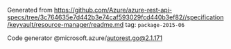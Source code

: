 Generated from https://github.com/Azure/azure-rest-api-specs/tree/3c764635e7d442b3e74caf593029fcd440b3ef82//specification/keyvault/resource-manager/readme.md tag: `package-2015-06`

Code generator @microsoft.azure/autorest.go@2.1.171


